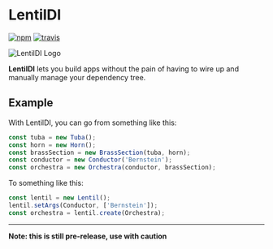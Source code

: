 LentilDI
========
[![npm](https://img.shields.io/npm/v/lentildi.svg?maxAge=2592000)]()
[![travis](https://travis-ci.org/magicmark/LentilDI.svg?branch=master)]()

![LentilDI Logo](http://i.imgur.com/BKDQnkU.png)

**LentilDI** lets you build apps without the pain of having to wire up and manually manage your dependency tree.

## Example

With LentilDI, you can go from something like this:

```javascript
const tuba = new Tuba();
const horn = new Horn();
const brassSection = new BrassSection(tuba, horn);
const conductor = new Conductor('Bernstein');
const orchestra = new Orchestra(conductor, brassSection);
```

To something like this:

```javascript
const lentil = new Lentil();
lentil.setArgs(Conductor, ['Bernstein']);
const orchestra = lentil.create(Orchestra);
```

---

**Note: this is still pre-release, use with caution**
